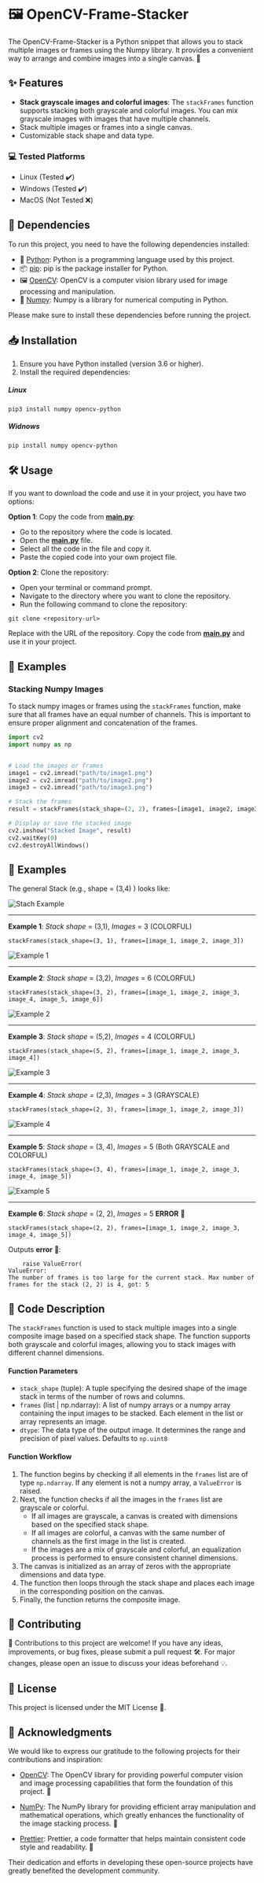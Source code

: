 # 🖼️ OpenCV-Frame-Stacker

The OpenCV-Frame-Stacker is a Python snippet that allows you to stack multiple images or frames using the Numpy library. It provides a convenient way to arrange and combine images into a single canvas. 📸

## :sparkles: Features

- **Stack grayscale images and colorful images**: 
The `stackFrames` function supports stacking both grayscale and colorful images. You can mix grayscale images with images that have multiple channels.
-   Stack multiple images or frames into a single canvas.
-   Customizable stack shape and data type.

### :computer: Tested Platforms

-   Linux (Tested ✔️)
-   Windows (Tested ✔️)
-   MacOS (Not Tested ❌)

## :link: Dependencies

To run this project, you need to have the following dependencies installed:

-   🐍 [Python](https://www.python.org/downloads/): Python is a programming language used by this project.
-   📦 [pip](https://pip.pypa.io/en/stable/): pip is the package installer for Python.
-   🖼️ [OpenCV](https://opencv.org/): OpenCV is a computer vision library used for image processing and manipulation.
-   🧮 [Numpy](https://numpy.org/): Numpy is a library for numerical computing in Python.

Please make sure to install these dependencies before running the project.

## :inbox_tray: Installation

1. Ensure you have Python installed (version 3.6 or higher).
2. Install the required dependencies:

##### Linux

```shell
pip3 install numpy opencv-python
```

##### Widnows

```shell
pip install numpy opencv-python
```

## :hammer_and_wrench: Usage

If you want to download the code and use it in your project, you have two options:

**Option 1**: Copy the code from **[main.py](./main.py)**:

-   Go to the repository where the code is located.
-   Open the **[main.py](./main.py)** file.
-   Select all the code in the file and copy it.
-   Paste the copied code into your own project file.

**Option 2**: Clone the repository:

-   Open your terminal or command prompt.
-   Navigate to the directory where you want to clone the repository.
-   Run the following command to clone the repository:

```shell
git clone <repository-url>
```

Replace <repository-url> with the URL of the repository.
Copy the code from **[main.py](./main.py)** and use it in your project.




## :page_with_curl: Examples

### Stacking Numpy Images

To stack numpy images or frames using the `stackFrames` function, make sure that all frames have an equal number of channels. This is important to ensure proper alignment and concatenation of the frames.

```python
import cv2
import numpy as np


# Load the images or frames
image1 = cv2.imread("path/to/image1.png")
image2 = cv2.imread("path/to/image2.png")
image3 = cv2.imread("path/to/image3.png")

# Stack the frames
result = stackFrames(stack_shape=(2, 2), frames=[image1, image2, image3])

# Display or save the stacked image
cv2.imshow("Stacked Image", result)
cv2.waitKey(0)
cv2.destroyAllWindows()
```


## :page_with_curl: Examples

The general Stack (e.g., shape = (3,4) ) looks like:

<img src="./images/Stack_example.png" alt="Stach Example">

---

**Example 1**: _Stack shape_ = (3,1), _Images_ = 3 (COLORFUL)

```shell
stackFrames(stack_shape=(3, 1), frames=[image_1, image_2, image_3])
```

<img src="./images/example_1.png" alt="Example 1">

---

**Example 2**: _Stack shape_ = (3,2), _Images_ = 6 (COLORFUL)

```shell
stackFrames(stack_shape=(3, 2), frames=[image_1, image_2, image_3, image_4, image_5, image_6])
```

<img src="./images/example_2.png" alt="Example 2">

---

**Example 3**: _Stack shape_ = (5,2), _Images_ = 4 (COLORFUL)

```shell
stackFrames(stack_shape=(5, 2), frames=[image_1, image_2, image_3, image_4])
```

<img src="./images/example_3.png" alt="Example 3">

---

**Example 4**: _Stack shape_ = (2,3), _Images_ = 3 (GRAYSCALE)

```shell
stackFrames(stack_shape=(2, 3), frames=[image_1, image_2, image_3])
```

<img src="./images/example_4.png" alt="Example 4">

---

**Example 5**: _Stack shape_ = (3, 4), _Images_ = 5 (Both GRAYSCALE and COLORFUL)

```shell
stackFrames(stack_shape=(3, 4), frames=[image_1, image_2, image_3, image_4, image_5])
```

<img src="./images/example_5.png" alt="Example 5">


---

**Example 6**: _Stack shape_ = (2, 2), _Images_ = 5 **ERROR** :stop_sign:

```shell
stackFrames(stack_shape=(2, 2), frames=[image_1, image_2, image_3, image_4, image_5])
```

Outputs **error** :stop_sign::
```shell
    raise ValueError(
ValueError: 
The number of frames is too large for the current stack. Max number of frames for the stack (2, 2) is 4, got: 5
```

## :page_with_curl: Code Description

The `stackFrames` function is used to stack multiple images into a single composite image based on a specified stack shape. The function supports both grayscale and colorful images, allowing you to stack images with different channel dimensions.

#### Function Parameters

- `stack_shape` (tuple): A tuple specifying the desired shape of the image stack in terms of the number of rows and columns.
- `frames` (list | np.ndarray): A list of numpy arrays or a numpy array containing the input images to be stacked. Each element in the list or array represents an image.
- `dtype`: The data type of the output image. It determines the range and precision of pixel values. Defaults to `np.uint8`

#### Function Workflow

1. The function begins by checking if all elements in the `frames` list are of type `np.ndarray`. If any element is not a numpy array, a `ValueError` is raised.
2. Next, the function checks if all the images in the `frames` list are grayscale or colorful.
   - If all images are grayscale, a canvas is created with dimensions based on the specified stack shape.
   - If all images are colorful, a canvas with the same number of channels as the first image in the list is created.
   - If the images are a mix of grayscale and colorful, an equalization process is performed to ensure consistent channel dimensions.
3. The canvas is initialized as an array of zeros with the appropriate dimensions and data type.
4. The function then loops through the stack shape and places each image in the corresponding position on the canvas.
5. Finally, the function returns the composite image.

## :raising_hand: Contributing

🙌 Contributions to this project are welcome! If you have any ideas, improvements, or bug fixes, please submit a pull request 🛠️. For major changes, please open an issue to discuss your ideas beforehand 💡.

## :scroll: License

This project is licensed under the MIT License 📜.

## :pray: Acknowledgments

We would like to express our gratitude to the following projects for their contributions and inspiration:

- [OpenCV](https://opencv.org/): The OpenCV library for providing powerful computer vision and image processing capabilities that form the foundation of this project. 🌟

- [NumPy](https://numpy.org/): The NumPy library for providing efficient array manipulation and mathematical operations, which greatly enhances the functionality of the image stacking process. 🌟

- [Prettier](https://prettier.io/): Prettier, a code formatter that helps maintain consistent code style and readability. 🌟

Their dedication and efforts in developing these open-source projects have greatly benefited the development community.
